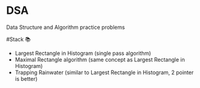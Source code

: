 # DSA
Data Structure and Algorithm practice problems

#Stack 📚
  - Largest Rectangle in Histogram (single pass algorithm)
  - Maximal Rectangle algorithm (same concept as Largest Rectangle in Histogram)
  - Trapping Rainwater (similar to Largest Rectangle in Histogram, 2 pointer is better)
